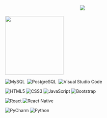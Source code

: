

 <h1 align="center">
  <a href="https://git.io/typing-svg">
    <img src="https://readme-typing-svg.herokuapp.com/?lines=Olá!;Seja+bem+vindo!&center=true&size=30">
  </a>
</h1> 

<p align="left">
<a href="https://github.com/FB-5">
   <img height="190em" src="https://github-readme-stats.vercel.app/api/top-langs/?username=FB-5&layout=compact&langs_count=8&hide=HCL"/>
</a>
</p>

![MySQL](https://img.shields.io/badge/-MySQL-05122A?style=flat&logo=mysql&logoColor=white)&nbsp;
![PostgreSQL](https://img.shields.io/badge/-PostgreSQL-05122A?style=flat&logo=PostgreSQL&logoColor=white)&nbsp;
![Visual Studio Code](https://img.shields.io/badge/-Visual%20Studio%20Code-05122A?style=flat&logo=visual-studio-code&logoColor=007ACC)&nbsp;

![HTML5](https://img.shields.io/badge/-HTML5-E34F26?style=flat-square&logo=html5&logoColor=white)
![CSS3](https://img.shields.io/badge/-CSS3-549FDE?style=flat-square&logo=css3&logoColor=white)
![JavaScript](https://img.shields.io/badge/-JavaScript-F7B93E?style=flat-square&logo=javascript&logoColor=fff)
![Bootstrap](https://img.shields.io/badge/-Bootstrap-0085D1?style=flat-square&logo=Bootstrap&logoColor=white)

![React](https://img.shields.io/badge/-React.js-45b8d8?style=flat-square&logo=react&logoColor=white)
![React Native](https://img.shields.io/badge/-React%20Native-45b8d8?style=flat-square&logo=react&logoColor=white)

![PyCharm](https://img.shields.io/badge/-PyCharm-0085D1?style=flat-square&logo=PyCharm&logoColor=white)
![Python](https://img.shields.io/badge/-Python-0085D1?style=flat-square&logo=Python&logoColor=white)






